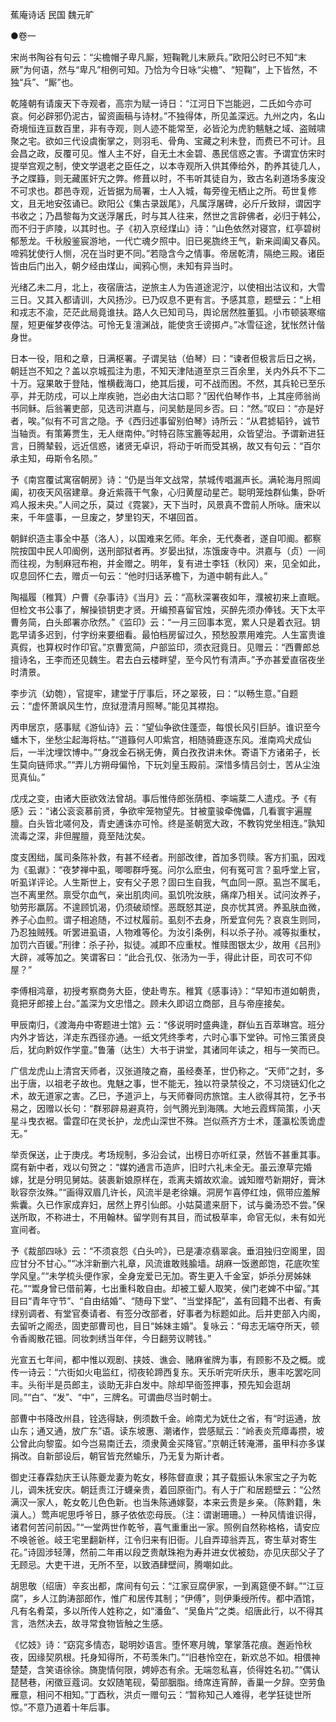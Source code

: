 <!-- { "loadSidebar": true } -->
蕉庵诗话 民国 魏元旷



●卷一

宋尚书陶谷有句云：“尖檐帽子卑凡厮，短鞠靴儿末厥兵。”欧阳公时已不知“末厥”为何语，然与“卑凡”相例可知。乃恰为今日咏“尖檐”、“短鞠”，上下皆然，不独“兵”、“厮”也。

乾隆朝有请废天下寺观者，高宗为赋一诗日：“江河日下岂能迥，二氏如今亦可哀。何必辟邪仍泥古，留资画稿与诗材。”不独得体，所见盖深远。九州之内，名山奇境恒连亘数百里，非有寺观，则人迹不能常至，必皆沦为虎豹魑魅之域、盗贼啸聚之宅。欲如三代设虞衡掌之，则羽毛、骨角、宝藏之利未登，而费已不可计。且会昌之政，反覆可见。惟人主不好，自无土木金碧、愚民信惑之害。予谓宜仿宋时提举宫观之制，使文学退老之臣任之，以本寺观所入供其俸给外，酌养其徒几人，予之牒籙，则无藏匿奸宄之弊。修葺以时，不韦听其徒自为，致古名刹道场多废没不可求也。郡邑寺观，近皆据为局署，士人入城，每旁徨无栖止之所。苟世复修文，且无地安弦诵已。欧阳公《集古录跋尾》，凡属浮屠碑，必斤斤致辩，谓因字书收之；乃昌黎每为文送浮屠氏，时与其人往来，然世之言辟佛者，必归于韩公，而不归于庐陵，以其时也。子《初入京经煤山》诗：“山色依然对寝宫，红亭碧树郁葱龙。千秋殷鉴宸游地，一代亡魂夕照中。旧已冕旒终王气，新来阊阖又春风。啼鸦犹使行人恻，况在当时更不同。”若隐含今之情事。帝居乾清，隔绝三殿。诸臣皆由后门出入，朝夕经由煤山，闻鸦心恻，未知有异当时。

光绪乙未二月，北上，夜宿唐沽，逆旅主人为告道途泥泞，以使相出沽议和，大雪三日。又其入都请训，大风扬沙。已乃叹息不更有言。予感其意，题壁云：“上相和戎志不渝，茫茫此局竟谁扶。路人久已知司马，舆论居然胜董狐。小市顿装寒缩屋，短更催梦夜停沽。可怜无复澶渊战，能使贪壬谤掷卢。”冰雪征途，犹怅然计偕身世。

日本一役，阻和之章，日满枢署。子谓吴钴（伯琴）曰：“谏者但极言后日之祸，朝廷岂不知之？盖以京城孤注为患，不知天津陆道至京三百余里，关内外兵不下二十万。寇果敢于登陆，惟横截海口，绝其后援，可不战而困。不然，其兵轮已至乐亭，并无防戍，可以上岸疾驰，岂必由大沽口耶？”因代伯琴作书，上其座师翁尚书同稣。后翁署吏部，见选司洪嘉与，问吴鲂是同乡否。曰：“然。”叹曰：“亦是好者，唉。”似有不可言之隐。予《西归述事留别伯琴》诗所云：“从君摅韬钤，诚节当轴贡。有策筹贾生，无人继南仲。”时特召陈宝簏等起用，众皆望治。予谓新进狂言，日腾辇毂，远近信惑，诸贤无卓识，将动于听而受其祸，故又有句云：“百尔承主知，毋斯令名陨。”

予《南宫覆试寓宿朝房》诗：“仍是当年文战常，禁城传唱漏声长。满轮海月照阊阖，初夜天风宿建章。身近紫薇干气象，心归黄屋动星芒。聪明笼烛群仙集，卧听鸡人报未央。”人间之乐，莫过《霓裳》，天下当时，风景真不啻前人所咏。唐宋以来，千年盛事，一旦废之，梦里钧天，不堪回首。

朝鲜织造主事全中基（洛人），以国难来乞师。年余，无代奏者，遂自叩阍。都察院按国中民人叩阍例，送刑部狱者再。岁晏出狱，冻饿废寺中。洪嘉与（贞）一间而往视，为制麻冠布袍，并金赠之。明年，复有进士李钰（秋冈）来，见全如此，叹息回怀仁去，赠贞一句云：“他时归话茅檐下，为道中朝有此人。”

陶福履（稚箕）户曹《杂事诗》《当月》云：“高秋深署夜如年，濮被初来上直眠。但检文书公事了，解操锁钥吏才贤。开编预喜留官烛，买醉先须办俸钱。天下太平曹务简，白头郎署亦欣然。”《监印》云：“一月三回事本宽，累人只是着衣冠。钥匙早请多迟到，付字纷来要细看。最怕档房留过久，预愁股票用难完。人生富贵谁真假，也算权时作印官。”京曹宽简，户部监印，须衣冠竟日。见赠云：“西曹郎总擅诗名，王李而还见魏生。君去白云楼畔望，至今风竹有清声。”予亦甚爱直宿夜坐时清景。

李步沆（幼匏），官提牢，建堂于厅事后，环之翠筱，曰：“以畅生意。”自题云：“虚怀萧飒风生竹，庶狱澄清月照琴。”能见其襟抱。

丙申居京，感事赋《游仙诗》云：“望仙争欲住蓬壶，每恨长风引巨胪。谁识至今蟠木下，坐愁尘起海将枯。”“道籙何人叩紫宫，相随骑鹿逐东风。淮南鸡犬成仙后，一半沈埋饮博中。”“身戕金石祸无俦，黄白孜孜讲未休。寄语下方诸弟子，长生莫向链师求。”“弄儿方朔母偏怜，下玩刘皇玉殿前。深惜多情吕剑士，苦从尘浊觅真仙。”

戊戌之变，由诸大臣欲效法曾胡。事后惟侍郎张荫桓、李端棻二人遣戍。予《有感》云：“诸公衮衮慕前贤，争欲牢笼物望先。甘被童骏牵傀儡，几看寰宇遍腥膻。白头皆北嗟何及，青史逋诛亦可怜。终是圣朝宽大政，不教钩党坐相连。”孰知流毒之深，非但腥膻，竟至陆沈矣。

度支困绌，属司条陈补救，有甚不经者。刑部改律，首加多罚赎。客方扪虱，因戏为《虱谳》：“夜梦禅中虱，唧唧群呼冤。问尔么麽虫，何有冤可言？虱呼堂上官，听虱详评论。人生斯世上，安有父子恩？固曰生自我，气血同一原。虱岂不属毛，岂不离里然。禀受尔血气，亲出肌肉间。虱饥吮汝肤，痛痒乃相关。试问汝养子，劬劳形羸孱。不遑顾饥渴，仍须破顽悭。恶既怒其逆，良亦忧其贤。养虱肤血微，养子心血煎。谓子相追随，不过杖履前。虱刻不去身，所爱宜何先？哀哀生则同，乃忍独贼残。听罢进虱语，人物难等伦。为汝引条例，科以杀子孙。减等拟重杖，加罚六百锾。”刑律：杀子孙，拟徒。减即不应重杖。惟赎图银太少，故用《吕刑》大辟，减等加之。笑谓客曰：“此合孔仅、张汤为一手，得此计臣，司农可不仰屋？”

李傅相鸿章，初授考察商务大臣，使赴粤东。稚箕《感事诗》：“早知市道如朝贵，竟把牙郎接上台。”盖深为文忠惜之。顾未久即诏立商部，且与帝座接矣。

甲辰南归，《渡海舟中寄题进士馆》云：“侈说明时盛典逢，群仙五百萃琳宫。班分内外才皆达，洋走东西径亦通。一纸文凭终季考，六时心事下堂钟。可怜三策贤良后，犹向黔奴作学童。”鲁藩（达生）大书于讲堂，其诸同年读之，相与一笑而已。

广信龙虎山上清宫天师者，汉张道陵之裔，虽经奏革，世仍称之。“天师”之封，多出于唐，以祖老子故也。鬼魅之事，世不能无，独以符录禁役之，不习烧链幻化之术，故无道家之害。乙巳，予道沪上，与天师眷同疠旅馆。主人欲得其符，乞予书易之，因赠以长句：“群邪辟易避真符，剑气腾光到海隅。大地云霞辉简策，小天星斗曳衣裾。雷霆印在灵长护，龙虎山深世不殊。岂似燕齐方士术，蓬瀛松羡诡虚无。”

举贡保送，止于庚戌。考场规制，多沿会试，出榜日亦听红录，然皆不甚重其事。腐有新中者，戏以句贺之：“媒妁通言币造庐，旧时六礼未全无。虽云潦草完婚嫁，犹是分明见舅姑。装裹新娘原样在，乖离夫婿故欢渝。诚知赠芍新期好，膏沐耿容奈汝殊。”“画得双眉几许长，风流半是老徐孃。洞房乍喜停红烛，佩带应羞解紫囊。久已作家成弃妇，居然上界引仙郎。小姑莫遣来厨下，试与羹汤恐不尝。”保送所取，不称进士，不用翰林。留学则有其目，而试极草率，命官无似，未有如光宣间者。

予《裁部四咏》云：“不须哀怨《白头吟》，已是凄凉翡翠衾。垂泪独归空阁里，固应甘分不甘心。”“冰泮新删六礼章，风流谁敢贱腧墙。胡麻一饭邀郎饱，花底吹笙学风皇。”“未学梳头便作家，全身宠爱已无加。寄生更入千金室，妒杀分房姊妹花。”“鬻身曾已借前筹，七出重科敢自由。却被工颦人取笑，侯门老婢不中留。”其目曰“青年守节”、“自由结婚”、“随母下堂”、“当堂择配”，盖有回籍不出者、有夤绿别调者、有堂官奏请者、有签分改部者，好事者为标题如此。后并吏部入内阁，去留听之阁丞，固吏部曹司也，目日“姊妹主婚”。复咏云：“母志无端夺所天，顿令香阁散花钿。同妆刺绣当年伴，今日翻劳议聘钱。”

光宣五七年间，都中惟以观剧、挟妓、谯会、赌麻雀牌为事，有顾影不及之概。或传一诗云：“六街如火电监红，彻夜轮蹄西复东。天乐听完听庆乐，惠丰吃罢吃同丰。头衔半是员郎主，谈助无非白发中。除却早衙签押事，预先知会逛胡同。”“白”、“发”、“中”，三牌名。可谓曲尽当时朝士。

部曹中书降改州县，铨选得缺，例须数千金。岭南尤为妩仕之省，有“时运通，放山东；通又通，放广东”语。读东坡惠、潮诸作，尝感赋云：“岭表炎荒瘴毒攒，坡公曾此向黎蛮。如今岂易南迁去，须隶黄金买降官。”京朝迁转淹滞，虽甲科亦多谋捐改。自新部设后，朝官皆充然蝓乐，乃无复为斯计者。

御史汪春霖劾庆王认陈夔龙妻为乾女，移陈督直隶；其子载振认朱家宝之子为乾儿，调朱抚安庆。朝廷责江汙蠛亲贵，着回原衙门。有人于广和居题壁云：“公然满汉一家人，乾女乾儿色色新。也当朱陈通嫁娶，本来云贵是乡亲。（陈黔籍，朱滇人。）莺声呢思呼爷日，豚子依依恋母辰。（注：谓谢珊珊。）一种风情谁识得，诸君何苦问前因。”“一堂两世作乾爷，喜气重重出一家。照例自然称格格，请安应不唤爸爸。岐王宅里翻新样，江令归来有旧衙。儿自弄璋翁弄瓦，寄生草对寄生花。”诗固涉轻薄，然前二年甫以段芝贵献珠袍为寿并进女优被劾，亦见庆邸父子了无顾忌。大吏干进，无所不至，以致酒肆壁间，腾嘲如此。

胡思敬（绍唐）辛亥出都，席间有句云：“江家豆腐伊家，一到离筵便不鲜。”“江豆腐”，乡人江韵涛部郎作，惟广和居传其制；“伊傅”，则伊秉绶所传。都中酒馆，凡有名肴菜，多以所传人姓称之，如“潘鱼”、“吴鱼片”之类。绍唐此行，以不得其言，浩然决去，故寻常食物皆触之生感。

《忆妓》诗：“窈窕多情态，聪明妙语言。堕怀寒月魄，擎掌落花痕。邂逅怜秋夜，因缘契夙根。托身知得所，不苟羡朱门。”“旧巷怜空在，新欢总不如。相偎神楚楚，含笑语徐徐。旖旎情何限，娉婷态有余。无端忽私喜，侦得姓名初。”“偶认琵琶巷，闲徵豆蔻词。女奴随笔砚，菊部胭脂。绮席连宵醉，香巢一夕辞。空劳鱼雁意，相问不相知。”丁酉秋，洪贞一赠句云：“暂称知己人难得，老学狂徒世所惊。”不意乃道着十年后事。

